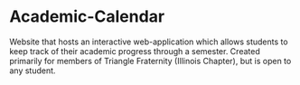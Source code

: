 # Academic-Calendar
Website that hosts an interactive web-application which allows students to keep track of their academic progress through a semester. Created primarily for members of Triangle Fraternity (Illinois Chapter), but is open to any student.
